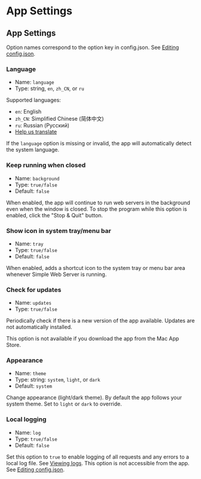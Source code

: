 # App Settings

## App Settings

Option names correspond to the option key in config.json. See [Editing config.json](config%20file.md).

### Language

- Name: `language`
- Type: string, `en`, `zh_CN`, or `ru`

Supported languages:
- `en`: English
- `zh_CN`: Simplified Chinese (简体中文)
- `ru`: Russian (Русский)
- [Help us translate](https://github.com/terreng/simple-web-server/issues/124)

If the `language` option is missing or invalid, the app will automatically detect the system language.

### Keep running when closed

- Name: `background`
- Type: `true/false`
- Default: `false`

When enabled, the app will continue to run web servers in the background even when the window is closed. To stop the program while this option is enabled, click the "Stop & Quit" button.

### Show icon in system tray/menu bar

- Name: `tray`
- Type: `true/false`
- Default: `false`

When enabled, adds a shortcut icon to the system tray or menu bar area whenever Simple Web Server is running.

### Check for updates

- Name: `updates`
- Type: `true/false`

Periodically check if there is a new version of the app available. Updates are not automatically installed.

This option is not available if you download the app from the Mac App Store.

### Appearance

- Name: `theme`
- Type: string: `system`, `light`, or `dark`
- Default: `system`

Change appearance (light/dark theme). By default the app follows your system theme. Set to `light` or `dark` to override.

### Local logging <Badge type="tip" text="Hidden" vertical="top" />

- Name: `log`
- Type: `true/false`
- Default: `false`

Set this option to `true` to enable logging of all requests and any errors to a local log file. See [Viewing logs](/docs/logs.md). This option is not accessible from the app. See [Editing config.json](/docs/config%20file.md).